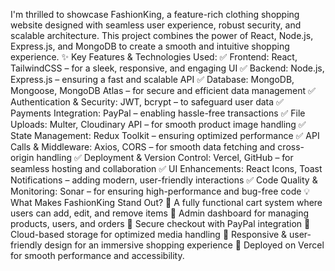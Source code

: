 I'm thrilled to showcase FashionKing, a feature-rich clothing shopping website designed with seamless user experience, robust security, and scalable architecture. This project combines the power of React, Node.js, Express.js, and MongoDB to create a smooth and intuitive shopping experience.
✨ Key Features & Technologies Used:
 ✅ Frontend: React, TailwindCSS – for a sleek, responsive, and engaging UI
 ✅ Backend: Node.js, Express.js – ensuring a fast and scalable API
 ✅ Database: MongoDB, Mongoose, MongoDB Atlas – for secure and efficient data management
 ✅ Authentication & Security: JWT, bcrypt – to safeguard user data
 ✅ Payments Integration: PayPal – enabling hassle-free transactions
 ✅ File Uploads: Multer, Cloudinary API – for smooth product image handling
 ✅ State Management: Redux Toolkit – ensuring optimized performance
 ✅ API Calls & Middleware: Axios, CORS – for smooth data fetching and cross-origin handling
 ✅ Deployment & Version Control: Vercel, GitHub – for seamless hosting and collaboration
 ✅ UI Enhancements: React Icons, Toast Notifications – adding modern, user-friendly interactions
 ✅ Code Quality & Monitoring: Sonar – for ensuring high-performance and bug-free code
💡 What Makes FashionKing Stand Out?
 🔹 A fully functional cart system where users can add, edit, and remove items
 🔹 Admin dashboard for managing products, users, and orders
 🔹 Secure checkout with PayPal integration
 🔹 Cloud-based storage for optimized media handling
 🔹 Responsive & user-friendly design for an immersive shopping experience
📌 Deployed on Vercel for smooth performance and accessibility.
